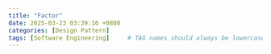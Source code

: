 ```yaml
---
title: "Factor"
date: 2025-03-23 03:39:16 +0800
categories: [Design Pattern]
tags: [Software Engineering]     # TAG names should always be lowercase
---
```

